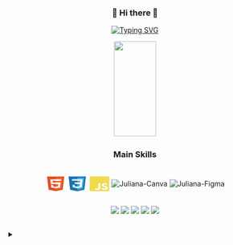<div align = center>

### 💛 Hi there 💛
  
[![Typing SVG](https://readme-typing-svg.herokuapp.com/?color=ffde21&size=35&center=true&vCenter=true&width=1000&lines=Pleasure,+my+name+is+Juliana+Nadruz;I+Have+20+years+old;I'm+from+Brazil,+RJ;Welcome!+:%29)](https://git.io/typing-svg)
  
  <div align="center">  
  
  <img width="41%" height="190px" src="https://github-readme-stats.vercel.app/api/top-langs/?username=andrefelipebarros&layout=compact&hide_border=true&title_color=ffde21&text_color=ffffff&bg_color=0d1117" />
</div>

### Main Skills

  <div style="display: inline_block"><br>
    
  <img align="center" alt="Juliana-HTML" height="30" width="40" src="https://raw.githubusercontent.com/devicons/devicon/master/icons/html5/html5-original.svg">
  <img align="center" alt="Juliana-CSS" height="30" width="40" src="https://raw.githubusercontent.com/devicons/devicon/master/icons/css3/css3-original.svg">
  <img align="center" alt="Juliana-Js" height="30" width="40" src="https://raw.githubusercontent.com/devicons/devicon/master/icons/javascript/javascript-plain.svg">
  <img align="center" alt="Juliana-Canva" height="30" width="40" src="https://cdn.jsdelivr.net/gh/devicons/devicon/icons/canva/canva-original.svg">
  <img align="center" alt="Juliana-Figma" height="30" width="40" src="https://cdn.jsdelivr.net/gh/devicons/devicon/icons/figma/figma-original.svg">
  
</div>
  
  ##
  
 <div>
  <a href="#" target="_blank"><img src="https://img.shields.io/badge/YouTube-FF0000?style=for-the-badge&logo=youtube&logoColor=white" target="_blank"></a>
  <a href="#" target="_blank"><img src="https://img.shields.io/badge/-Instagram-%23E4405F?style=for-the-badge&logo=instagram&logoColor=white" target="_blank"></a>
 <a href="#" target="_blank"><img src="https://img.shields.io/badge/Discord-7289DA?style=for-the-badge&logo=discord&logoColor=white" target="_blank"></a> 
 <a href = "mailto:juliananadruz@gmail.com"><img src="https://img.shields.io/badge/-Gmail-%23333?style=for-the-badge&logo=gmail&logoColor=white" target="_blank"></a>
 <a href="https://www.linkedin.com/in/juliananadruz" target="_blank"><img src="https://img.shields.io/badge/-LinkedIn-%230077B5?style=for-the-badge&logo=linkedin&logoColor=white" target="_blank"></a> 
  </div>
 
</div>
  
  
  ##

<details align="left">
  <summary></summary> 
 
  - 🔭 I am currently working on my development at the University
  - 🌱 I am currently learning Logic Computer
  - **📫 Professional email:** `juliananadruz@gmail.com`
  - **Discord:** `@jujuzao`
  - 👨🏻‍💻 Studying JavaScript at moment.
  - ✨ Currently working at a bank.
 
  <div align="right">Made with 💛 by <a href="https://github.com/Nadruz">NADRUZ</a>.</div>

</details>
<!--
**Nadruz/Nadruz** is a ✨ _special_ ✨ repository because its `README.md` (this file) appears on your GitHub profile.

Here are some ideas to get you started:

- 🔭 I’m currently working on ...
- 🌱 I’m currently learning ...
- 👯 I’m looking to collaborate on ...
- 🤔 I’m looking for help with ...
- 💬 Ask me about ...
- 📫 How to reach me: ...
- 😄 Pronouns: ...
- ⚡ Fun fact: ...
-->

